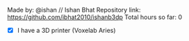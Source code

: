 Made by: @ishan // Ishan Bhat
Repository link: https://github.com/ibhat2010/ishanb3dp
Total hours so far: 0

- [x] I have a 3D printer (Voxelab Aries)
